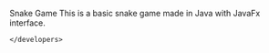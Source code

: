   <name>Snake Game</name>
    <description>This is a basic snake game made in Java with JavaFx interface.</description>

    </developers>
